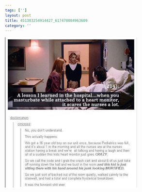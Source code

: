 ```yaml
---
tags: ['']
layout: post
title: 451303254914427_617478084963609
category: ''
---
```

![451303254914427_617478084963609](/uploads/2013-8-25-451303254914427_617478084963609.jpg)
